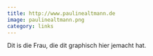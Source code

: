 ```yaml
---
title: http://www.paulinealtmann.de
image: paulinealtmann.png
category: links
---
```

Dit is die Frau, die dit graphisch hier jemacht hat.
